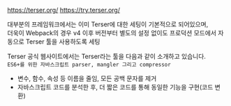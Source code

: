 https://terser.org/
https://try.terser.org/

대부분의 프레임워크에서는 이미 Terser에 대한 세팅이 기본적으로 되어있으며,  
더욱이 Webpack의 경우 v4 이후 버전부터 별도의 설정 없이도 프로덕션 모드에서 자동으로 Terser 툴을 사용하도록 세팅

Terser 공식 웹사이트에서는 Terser라는 툴을 다음과 같이 소개하고 있습니다.  
`ES6+를 위한 자바스크립트 parser, mangler 그리고 compressor`

- 변수, 함수, 속성 등 이름을 줄임, 모든 공백 문자를 제거
- 자바스크립트 코드를 분석한 후, 더 짧은 코드를 통해 동일한 기능을 구현(코드 변환)
